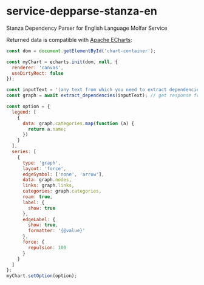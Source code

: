 # service-depparse-stanza-en
Stanza Dependency Parser for English Language Molfar Service

Returned data is compatible with [Apache ECharts](https://echarts.apache.org/):
```javascript
const dom = document.getElementById('chart-container');

const myChart = echarts.init(dom, null, {
  renderer: 'canvas',
  useDirtyRect: false
});

const inputText = '(any text from which you need to extract dependencies)';
const graph = await extract_dependencies(inputText); // get response from depparse here

const option = {
  legend: [
    {
      data: graph.categories.map(function (a) {
        return a.name;
      })
    }
  ],
  series: [
    {
      type: 'graph',
      layout: 'force',
      edgeSymbol: ['none', 'arrow'],
      data: graph.nodes,
      links: graph.links,
      categories: graph.categories,
      roam: true,
      label: {
        show: true
      },
      edgeLabel: {
        show: true,
        formatter: '{@value}'
      },
      force: {
        repulsion: 100
      }
    }
  ]
};
myChart.setOption(option);
```
